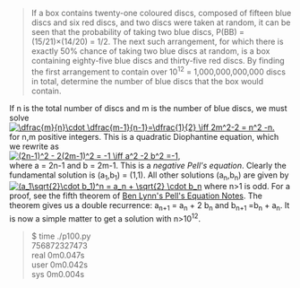 >If a box contains twenty-one coloured discs, composed of fifteen blue discs and six red discs, and two discs were taken at random, it can be seen that the probability of taking two blue discs, P(BB) = (15/21)×(14/20) = 1/2.
>The next such arrangement, for which there is exactly 50% chance of taking two blue discs at random, is a box containing eighty-five blue discs and thirty-five red discs.
>By finding the first arrangement to contain over 10<sup>12</sup> = 1,000,000,000,000 discs in total, determine the number of blue discs that the box would contain.

If n is the total number of discs and m is the number of blue discs, we must solve 
<a href="https://www.codecogs.com/eqnedit.php?latex=\dfrac{m}{n}\cdot&space;\dfrac{m-1}{n-1}=\dfrac{1}{2}&space;\iff&space;2m^2-2&space;=&space;n^2&space;-n" target="_blank"><img src="https://latex.codecogs.com/gif.latex?\dfrac{m}{n}\cdot&space;\dfrac{m-1}{n-1}=\dfrac{1}{2}&space;\iff&space;2m^2-2&space;=&space;n^2&space;-n" title="\dfrac{m}{n}\cdot \dfrac{m-1}{n-1}=\dfrac{1}{2} \iff 2m^2-2 = n^2 -n." /></a> <br>
for n,m positive integers.
This is a quadratic Diophantine equation, which we rewrite as <br>
<a href="https://www.codecogs.com/eqnedit.php?latex=(2n-1)^2&space;-&space;2(2m-1)^2&space;=&space;-1&space;\iff&space;a^2&space;-2&space;b^2&space;=-1," target="_blank"><img src="https://latex.codecogs.com/gif.latex?(2n-1)^2&space;-&space;2(2m-1)^2&space;=&space;-1&space;\iff&space;a^2&space;-2&space;b^2&space;=-1," title="(2n-1)^2 - 2(2m-1)^2 = -1 \iff a^2 -2 b^2 =-1," /></a> <br>
where a = 2n-1 and b = 2m-1. This is a *negative Pell's equation*. Clearly the fundamental solution is (a<sub>1</sub>,b<sub>1</sub>) = (1,1). All other solutions (a<sub>n</sub>,b<sub>n</sub>) are given by
<a href="https://www.codecogs.com/eqnedit.php?latex=(a_1&plus;\sqrt{2}\cdot&space;b_1)^n&space;=&space;a_n&space;&plus;&space;\sqrt{2}&space;\cdot&space;b_n" target="_blank"><img src="https://latex.codecogs.com/gif.latex?(a_1&plus;\sqrt{2}\cdot&space;b_1)^n&space;=&space;a_n&space;&plus;&space;\sqrt{2}&space;\cdot&space;b_n" title="(a_1\sqrt{2}\cdot b_1)^n = a_n + \sqrt{2} \cdot b_n" /></a>
where n>1 is odd. For a proof, see the fifth theorem of [Ben Lynn's Pell's Equation Notes](https://crypto.stanford.edu/pbc/notes/contfrac/pell.html). The theorem gives us a double recurrence: a<sub>n+1</sub> =  a<sub>n</sub> + 2 b<sub>n</sub> and b<sub>n+1 </sub> =b<sub>n</sub> + a<sub>n</sub>. It is now a simple matter to get a solution with n>10<sup>12</sup>.

>$ time ./p100.py <br>
>756872327473 <br>
>real	0m0.047s <br>
>user	0m0.042s <br>
>sys	0m0.004s <br>


